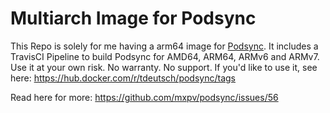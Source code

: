 # Multiarch Image for Podsync

This Repo is solely for me having a arm64 image for [Podsync](https://github.com/mxpv/podsync). It includes a TravisCI Pipeline to build Podsync for AMD64, ARM64, ARMv6 and ARMv7. Use it at your own risk. No warranty. No support. If you'd like to use it, see here: https://hub.docker.com/r/tdeutsch/podsync/tags

Read here for more: https://github.com/mxpv/podsync/issues/56
